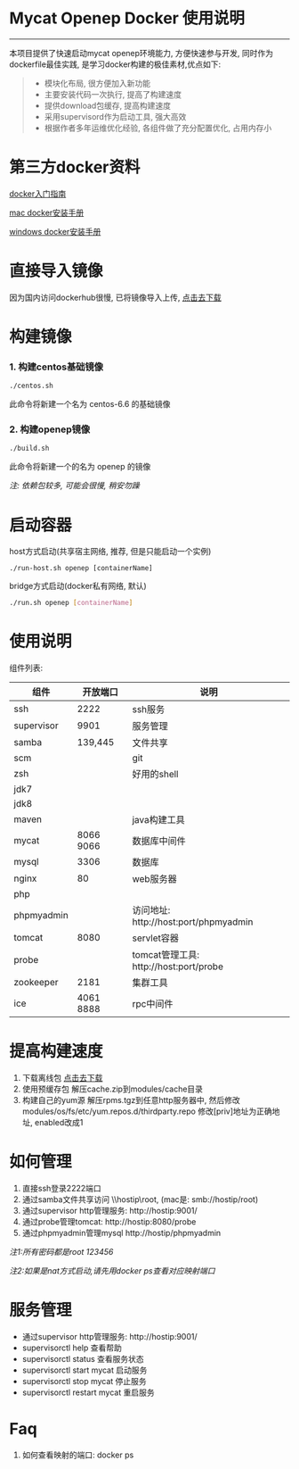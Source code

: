 # Mycat Openep Docker 使用说明

------

本项目提供了快速启动mycat openep环境能力, 方便快速参与开发, 同时作为dockerfile最佳实践, 是学习docker构建的极佳素材,优点如下:

> * 模块化布局, 很方便加入新功能
> * 主要安装代码一次执行, 提高了构建速度
> * 提供download包缓存, 提高构建速度
> * 采用supervisord作为启动工具, 强大高效
> * 根据作者多年运维优化经验, 各组件做了充分配置优化, 占用内存小

# 第三方docker资料

[docker入门指南][1]

[mac docker安装手册][2]

[windows docker安装手册][3]

# 直接导入镜像

因为国内访问dockerhub很慢, 已将镜像导入上传, [点击去下载](http://pan.baidu.com/s/1dDew2m1)

# 构建镜像

### 1. 构建centos基础镜像

```bash
./centos.sh
```
此命令将新建一个名为 centos-6.6 的基础镜像

### 2. 构建openep镜像

```bash
./build.sh
```
此命令将新建一个的名为 openep 的镜像

*注: 依赖包较多, 可能会很慢, 稍安勿躁*

# 启动容器

host方式启动(共享宿主网络, 推荐, 但是只能启动一个实例)
```
./run-host.sh openep [containerName]
```

bridge方式启动(docker私有网络, 默认)
```bash
./run.sh openep [containerName]
```

# 使用说明

组件列表:

| 组件         |  开放端口  | 说明                                   |
| ----         | -----      | ----                                   |
| ssh          | 2222       | ssh服务                                |
| supervisor   | 9901       | 服务管理                               |
| samba        | 139,445    | 文件共享                               |
| scm          |            | git                                    |
| zsh          |            | 好用的shell                            |
| jdk7         |            |                                        |
| jdk8         |            |                                        |
| maven        |            | java构建工具                           |
| mycat        | 8066 9066  | 数据库中间件                           |
| mysql        | 3306       | 数据库                                 |
| nginx        | 80         | web服务器                              |
| php          |            |                                        |
| phpmyadmin   |            | 访问地址: http://host:port/phpmyadmin  |
| tomcat       | 8080       | servlet容器                            |
| probe        |            | tomcat管理工具: http://host:port/probe |
| zookeeper    | 2181       | 集群工具                               |
| ice          | 4061 8888  | rpc中间件                              |

# 提高构建速度

1. 下载离线包 
[点击去下载](http://pan.baidu.com/s/1dDew2m1)
2. 使用预缓存包
解压cache.zip到modules/cache目录
3. 构建自己的yum源
解压rpms.tgz到任意http服务器中, 然后修改 modules/os/fs/etc/yum.repos.d/thirdparty.repo 修改[priv]地址为正确地址, enabled改成1
 
# 如何管理

1. 直接ssh登录2222端口 
2. 通过samba文件共享访问 \\\\hostip\root, (mac是: smb://hostip/root)
3. 通过supervisor http管理服务: http://hostip:9001/
4. 通过probe管理tomcat: http://hostip:8080/probe
5. 通过phpmyadmin管理mysql http://hostip/phpmyadmin

*注1:所有密码都是root 123456*

*注2:如果是nat方式启动,请先用docker ps查看对应映射端口*

# 服务管理

 - 通过supervisor http管理服务: http://hostip:9001/
 - supervisorctl help
  查看帮助
 - supervisorctl status
  查看服务状态
 - supervisorctl start mycat
  启动服务
 - supervisorctl stop mycat
  停止服务
 - supervisorctl restart mycat
  重启服务

# Faq

1. 如何查看映射的端口:
docker ps

[1]: http://www.widuu.com/chinese_docker/
[2]: http://www.widuu.com/chinese_docker/installation/macos.html
[3]: http://www.widuu.com/chinese_docker/installation/windows.html